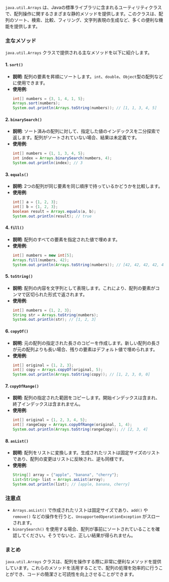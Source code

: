 `java.util.Arrays` は、Javaの標準ライブラリに含まれるユーティリティクラスで、配列操作に関するさまざまな静的メソッドを提供します。このクラスは、配列のソート、検索、比較、フィリング、文字列表現の生成など、多くの便利な機能を提供します。

### 主なメソッド
`java.util.Arrays` クラスで提供される主なメソッドを以下に紹介します。

#### 1. `sort()`
- **説明**: 配列の要素を昇順にソートします。`int`、`double`、`Object`型の配列などに使用できます。
- **使用例**:
  ```java
  int[] numbers = {3, 1, 4, 1, 5};
  Arrays.sort(numbers);
  System.out.println(Arrays.toString(numbers)); // [1, 1, 3, 4, 5]
  ```

#### 2. `binarySearch()`
- **説明**: ソート済みの配列に対して、指定した値のインデックスを二分探索で返します。配列がソートされていない場合、結果は未定義です。
- **使用例**:
  ```java
  int[] numbers = {1, 1, 3, 4, 5};
  int index = Arrays.binarySearch(numbers, 4);
  System.out.println(index); // 3
  ```

#### 3. `equals()`
- **説明**: 2つの配列が同じ要素を同じ順序で持っているかどうかを比較します。
- **使用例**:
  ```java
  int[] a = {1, 2, 3};
  int[] b = {1, 2, 3};
  boolean result = Arrays.equals(a, b);
  System.out.println(result); // true
  ```

#### 4. `fill()`
- **説明**: 配列のすべての要素を指定された値で埋めます。
- **使用例**:
  ```java
  int[] numbers = new int[5];
  Arrays.fill(numbers, 42);
  System.out.println(Arrays.toString(numbers)); // [42, 42, 42, 42, 42]
  ```

#### 5. `toString()`
- **説明**: 配列の内容を文字列として表現します。これにより、配列の要素がコンマで区切られた形式で返されます。
- **使用例**:
  ```java
  int[] numbers = {1, 2, 3};
  String str = Arrays.toString(numbers);
  System.out.println(str); // [1, 2, 3]
  ```

#### 6. `copyOf()`
- **説明**: 元の配列の指定された長さのコピーを作成します。新しい配列の長さが元の配列よりも長い場合、残りの要素はデフォルト値で埋められます。
- **使用例**:
  ```java
  int[] original = {1, 2, 3};
  int[] copy = Arrays.copyOf(original, 5);
  System.out.println(Arrays.toString(copy)); // [1, 2, 3, 0, 0]
  ```

#### 7. `copyOfRange()`
- **説明**: 配列の指定された範囲をコピーします。開始インデックスは含まれ、終了インデックスは含まれません。
- **使用例**:
  ```java
  int[] original = {1, 2, 3, 4, 5};
  int[] rangeCopy = Arrays.copyOfRange(original, 1, 4);
  System.out.println(Arrays.toString(rangeCopy)); // [2, 3, 4]
  ```

#### 8. `asList()`
- **説明**: 配列をリストに変換します。生成されたリストは固定サイズのリストであり、配列の変更はリストに反映され、逆も同様です。
- **使用例**:
  ```java
  String[] array = {"apple", "banana", "cherry"};
  List<String> list = Arrays.asList(array);
  System.out.println(list); // [apple, banana, cherry]
  ```

### 注意点
- `Arrays.asList()` で作成されたリストは固定サイズであり、`add()` や `remove()` などの操作を行うと、`UnsupportedOperationException` がスローされます。
- `binarySearch()` を使用する場合、配列が事前にソートされていることを確認してください。そうでないと、正しい結果が得られません。

### まとめ
`java.util.Arrays` クラスは、配列を操作する際に非常に便利なメソッドを提供しています。これらのメソッドを活用することで、配列の処理を効率的に行うことができ、コードの簡潔さと可読性を向上させることができます。
